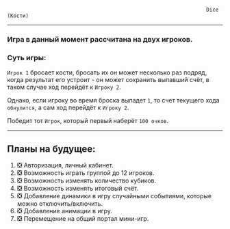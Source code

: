                                                                      Dice (Кости)
____
### Игра в данный момент рассчитана на двух игроков. 
### Суть игры:
`Игрок 1` бросает кости, бросать их он может несколько раз подряд, когда результат его устроит - он может сохранить выпавший счёт, в таком случае ход перейдёт к `Игроку 2`.

Однако, если игроку во время броска выпадет `1`, то счет текущего хода `обнулится`, а сам ход перейдёт к `Игроку 2`. 

Победит тот `Игрок`, который первый наберёт `100 очков`.
____
## Планы на будущее:
1. :negative_squared_cross_mark: Авторизация, личный кабинет.
2. :negative_squared_cross_mark: Возможность играть группой до 12 игроков. 
3. :negative_squared_cross_mark: Возможность изменять количество кубиков. 
4. :negative_squared_cross_mark: Возможность изменять итоговый счёт. 
5. :negative_squared_cross_mark: Добавление динамики в игру случайными событиями, которые можно отключить/включить.
6. :negative_squared_cross_mark: Добавление анимации в игру. 
7. :negative_squared_cross_mark: Перемещение на общий портал мини-игр. 
